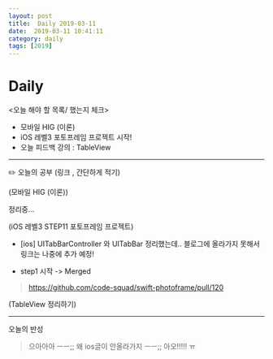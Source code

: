 ```yaml
---
layout: post
title:  Daily 2019-03-11
date:  2019-03-11 10:41:11
category: daily
tags: [2019]
---
```


# Daily

<오늘 해야 할 목록/ 했는지 체크>

- 모바일 HIG (이론)
- iOS 레벨3 포토프레임 프로젝트 시작!
- 오늘 피드백 강의 : TableView

------

✏️ 오늘의 공부 (링크 , 간단하게 적기)

(모바일 HIG (이론))

정리중...

(iOS 레벨3 STEP11 포토프레임 프로젝트)

* [ios] UITabBarController 와 UITabBar 정리했는데.. 블로그에 올라가지 못해서 링크는 나중에 추가 예정!

* step1 시작 -> Merged

> https://github.com/code-squad/swift-photoframe/pull/120

(TableView 정리하기)



------

오늘의 반성

> 으아아아 ㅡㅡ;; 왜 ios글이 안올라가지 ㅡㅡ;; 아오!!!!! ㅠ
>
> 